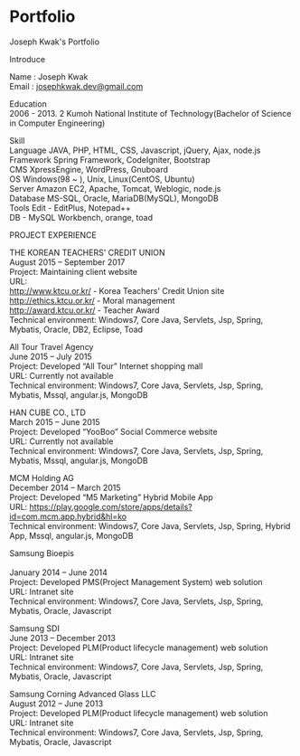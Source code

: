 # Portfolio
Joseph Kwak's Portfolio

Introduce

Name : Joseph Kwak <br/>
Email : josephkwak.dev@gmail.com 

Education<br/>
2006 - 2013. 2 Kumoh National Institute of Technology(Bachelor of Science in Computer Engineering)

Skill<br/>
Language    JAVA, PHP, HTML, CSS, Javascript, jQuery, Ajax, node.js<br/>
Framework   Spring Framework, CodeIgniter, Bootstrap<br/>
CMS         XpressEngine, WordPress, Gnuboard <br/>
OS          Windows(98 ~ ), Unix, Linux(CentOS, Ubuntu) <br/>
Server      Amazon EC2, Apache, Tomcat, Weblogic, node.js <br/>
Database    MS-SQL, Oracle, MariaDB(MySQL), MongoDB <br/>
Tools       Edit - EditPlus, Notepad++ <br/>
            DB - MySQL Workbench, orange, toad <br/>

PROJECT EXPERIENCE <br/>

THE KOREAN TEACHERS' CREDIT UNION 	<br/>
August 2015 –  September 2017 <br/>
Project: Maintaining client website <br/>
URL: <br/>
http://www.ktcu.or.kr/    - Korea Teachers' Credit Union site<br/>
http://ethics.ktcu.or.kr/ - Moral management<br/>
http://award.ktcu.or.kr/  - Teacher Award<br/>
Technical environment: Windows7, Core Java, Servlets, Jsp, Spring, Mybatis, Oracle, DB2, Eclipse, Toad<br/>

All Tour Travel Agency	<br/>
June 2015 –  July 2015<br/>
Project: Developed “All Tour” Internet shopping mall<br/>
URL: Currently not available<br/>
Technical environment: Windows7, Core Java, Servlets, Jsp, Spring, Mybatis, Mssql, angular.js, MongoDB<br/>

HAN CUBE CO., LTD<br/>
March 2015 –  June 2015<br/>
Project: Developed “YooBoo” Social Commerce website<br/>
URL: Currently not available<br/>
Technical environment: Windows7, Core Java, Servlets, Jsp, Spring, Mybatis, Mssql, angular.js, MongoDB<br/>

MCM Holding AG<br/>
December 2014 –  March 2015<br/>
Project: Developed “M5 Marketing” Hybrid Mobile App<br/>
URL: https://play.google.com/store/apps/details?id=com.mcm.app.hybrid&hl=ko <br/>
Technical environment: Windows7, Core Java, Servlets, Jsp, Spring, Hybrid App, Mssql, angular.js, MongoDB<br/>

Samsung Bioepis<br/>	
January 2014 –  June 2014<br/>
Project: Developed PMS(Project Management System) web solution<br/>
URL: Intranet site<br/>
Technical environment: Windows7, Core Java, Servlets, Jsp, Spring, Mybatis, Oracle, Javascript<br/>

Samsung SDI	<br/>
June 2013 –  December 2013<br/>
Project: Developed PLM(Product lifecycle management) web solution<br/>
URL: Intranet site<br/>
Technical environment: Windows7, Core Java, Servlets, Jsp, Spring, Mybatis, Oracle, Javascript<br/>

Samsung Corning Advanced Glass LLC	<br/>
August 2012 –  June 2013<br/>
Project: Developed PLM(Product lifecycle management) web solution<br/>
URL: Intranet site<br/>
Technical environment: Windows7, Core Java, Servlets, Jsp, Spring, Mybatis, Oracle, Javascript<br/>

